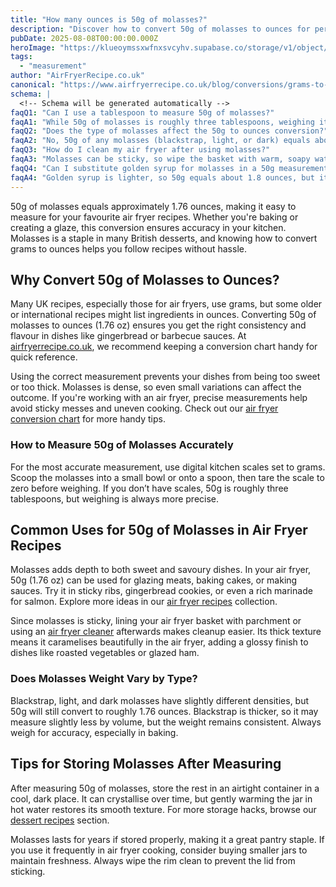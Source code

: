 ```yaml
---
title: "How many ounces is 50g of molasses?"
description: "Discover how to convert 50g of molasses to ounces for perfect air fryer recipes. Get accurate measurements and tips for UK kitchens."
pubDate: 2025-08-08T00:00:00.000Z
heroImage: "https://klueoymssxwfnxsvcyhv.supabase.co/storage/v1/object/public/Shmucket/how-many-ounces-is-50g-of-molasses.webp"
tags:
  - "measurement"
author: "AirFryerRecipe.co.uk"
canonical: "https://www.airfryerrecipe.co.uk/blog/conversions/grams-to-ounces/how-many-ounces-is-50g-of-molasses"
schema: |
  <!-- Schema will be generated automatically -->
faqQ1: "Can I use a tablespoon to measure 50g of molasses?"
faqA1: "While 50g of molasses is roughly three tablespoons, weighing it is more accurate due to its thick consistency. Tablespoons can vary slightly, so for baking or glazes, a digital scale ensures precision."
faqQ2: "Does the type of molasses affect the 50g to ounces conversion?"
faqA2: "No, 50g of any molasses (blackstrap, light, or dark) equals about 1.76 ounces. The density differences are minor, so weight remains consistent. Always measure by grams or ounces for best results."
faqQ3: "How do I clean my air fryer after using molasses?"
faqA3: "Molasses can be sticky, so wipe the basket with warm, soapy water immediately after use. For tough residue, try our recommended <a href=https://www.airfryerrecipe.co.uk/air-fryer-cleaner>air fryer cleaner</a> or a baking soda paste."
faqQ4: "Can I substitute golden syrup for molasses in a 50g measurement?"
faqA4: "Golden syrup is lighter, so 50g equals about 1.8 ounces, but it’s sweeter and less robust. For similar depth, use black treacle instead, adjusting other sugars in the recipe to balance sweetness."
---
```

<p>50g of molasses equals approximately 1.76 ounces, making it easy to measure for your favourite air fryer recipes. Whether you're baking or creating a glaze, this conversion ensures accuracy in your kitchen. Molasses is a staple in many British desserts, and knowing how to convert grams to ounces helps you follow recipes without hassle.</p>  

<h2>Why Convert 50g of Molasses to Ounces?</h2>  
<p>Many UK recipes, especially those for air fryers, use grams, but some older or international recipes might list ingredients in ounces. Converting 50g of molasses to ounces (1.76 oz) ensures you get the right consistency and flavour in dishes like gingerbread or barbecue sauces. At <a href=https://www.airfryerrecipe.co.uk>airfryerrecipe.co.uk</a>, we recommend keeping a conversion chart handy for quick reference.</p>  

<p>Using the correct measurement prevents your dishes from being too sweet or too thick. Molasses is dense, so even small variations can affect the outcome. If you're working with an air fryer, precise measurements help avoid sticky messes and uneven cooking. Check out our <a href=https://www.airfryerrecipe.co.uk/air-fryer-conversion-chart>air fryer conversion chart</a> for more handy tips.</p>  

<h3>How to Measure 50g of Molasses Accurately</h3>  
<p>For the most accurate measurement, use digital kitchen scales set to grams. Scoop the molasses into a small bowl or onto a spoon, then tare the scale to zero before weighing. If you don’t have scales, 50g is roughly three tablespoons, but weighing is always more precise.</p>  

<h2>Common Uses for 50g of Molasses in Air Fryer Recipes</h2>  
<p>Molasses adds depth to both sweet and savoury dishes. In your air fryer, 50g (1.76 oz) can be used for glazing meats, baking cakes, or making sauces. Try it in sticky ribs, gingerbread cookies, or even a rich marinade for salmon. Explore more ideas in our <a href=https://www.airfryerrecipe.co.uk/recipes>air fryer recipes</a> collection.</p>  

<p>Since molasses is sticky, lining your air fryer basket with parchment or using an <a href=https://www.airfryerrecipe.co.uk/air-fryer-cleaner>air fryer cleaner</a> afterwards makes cleanup easier. Its thick texture means it caramelises beautifully in the air fryer, adding a glossy finish to dishes like roasted vegetables or glazed ham.</p>  

<h3>Does Molasses Weight Vary by Type?</h3>  
<p>Blackstrap, light, and dark molasses have slightly different densities, but 50g will still convert to roughly 1.76 ounces. Blackstrap is thicker, so it may measure slightly less by volume, but the weight remains consistent. Always weigh for accuracy, especially in baking.</p>  

<h2>Tips for Storing Molasses After Measuring</h2>  
<p>After measuring 50g of molasses, store the rest in an airtight container in a cool, dark place. It can crystallise over time, but gently warming the jar in hot water restores its smooth texture. For more storage hacks, browse our <a href=https://www.airfryerrecipe.co.uk/recipe-category/dessert>dessert recipes</a> section.</p>  

<p>Molasses lasts for years if stored properly, making it a great pantry staple. If you use it frequently in air fryer cooking, consider buying smaller jars to maintain freshness. Always wipe the rim clean to prevent the lid from sticking.</p>
